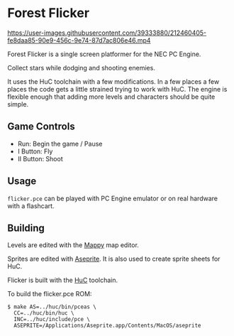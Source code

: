 Forest Flicker
==============



https://user-images.githubusercontent.com/39333880/212460405-fe8daa85-90e9-456c-9e74-87d7ac806e46.mp4




Forest Flicker is a single screen platformer for the NEC PC Engine.

Collect stars while dodging and shooting enemies.

It uses the HuC toolchain with a few modifications. In a few places
a few places the code gets a little strained trying to work with HuC.
The engine is flexible enough that adding more levels and characters
should be quite simple.

Game Controls
--------

* Run: Begin the game / Pause
* I Button: Fly
* II Button: Shoot


Usage
-----

`flicker.pce` can be played with PC Engine emulator or on real
hardware with a flashcart.

Building
--------

Levels are edited with the [Mappy](https://tilemap.co.uk/mappy.php)
map editor.

Sprites are edited with [Aseprite](https://www.aseprite.org). It is
also used to create sprite sheets for HuC.

Flicker is built with the [HuC](https://github.com/iamjpn/huc) toolchain.

To build the flicker.pce ROM:

	$ make AS=../huc/bin/pceas \
	  CC=../huc/bin/huc \
	  INC=../huc/include/pce \
	  ASEPRITE=/Applications/Aseprite.app/Contents/MacOS/aseprite

